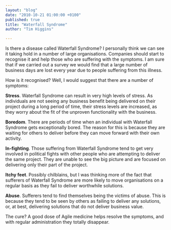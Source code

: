 ```yaml
---
layout: "blog"
date: "2010-10-21 01:00:00 +0100"
published: true
title: "Waterfall Syndrome"
author: "Tim Higgins"

---
```


<p>Is there a disease called Waterfall Syndrome? I personally think we can see it taking hold in a number of large organisations. Companies should start to recognise it and help those who are suffering with the symptoms. I am sure that if we carried out a survey we would find that a large number of business days are lost every year due to people suffering from this illness.</p>
<p class="p1">How is it recognised? Well, I would suggest that there are a number of symptoms:</p>
<p class="p1"><b>Stress</b>. Waterfall Syndrome can result in very high levels of stress. As individuals are not seeing any business benefit being delivered on their project during a long period of time, their stress levels are increased, as they worry about the fit of the unproven functionality with the business.</p>
<p class="p1"><b>Boredom</b>. There are periods of time when an individual with Waterfall Syndrome gets exceptionally bored. The reason for this is because they are waiting for others to deliver before they can move forward with their own activity.</p>
<p class="p1"><b>In-fighting</b>. Those suffering from Waterfall Syndrome tend to get very involved in political fights with other people who are attempting to deliver the same project. They are unable to see the big picture and are focused on delivering only their part of the project.</p>
<p class="p1"><b>Itchy feet</b>. Possibly chilblains, but I was thinking more of the fact that sufferers of Waterfall Syndrome are more likely to move organisations on a regular basis as they fail to deliver worthwhile solutions.</p>
<p class="p1"><b>Abuse</b>. Sufferers tend to find themselves being the victims of abuse. This is because they tend to be seen by others as failing to deliver any solutions, or, at best, delivering solutions that do not deliver business value.</p>
<p class="p1">The cure? A good dose of Agile medicine helps resolve the symptoms, and with regular administration they totally disappear.</p>

